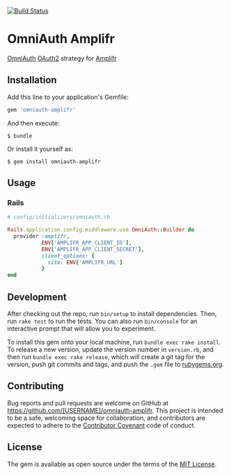 [![Build Status](https://travis-ci.org/v-kolesnikov/omniauth-amplifr.svg?branch=master)](https://travis-ci.org/v-kolesnikov/omniauth-amplifr)

# OmniAuth Amplifr

[OmniAuth](https://github.com/omniauth/omniauth) [OAuth2](https://github.com/intridea/omniauth-oauth2) strategy for [Amplifr](https://amplifr.com)

## Installation

Add this line to your application's Gemfile:

```ruby
gem 'omniauth-amplifr'
```

And then execute:

    $ bundle

Or install it yourself as:

    $ gem install omniauth-amplifr

## Usage

### Rails

```ruby
# config/initializers/omniauth.rb

Rails.application.config.middleware.use OmniAuth::Builder do
  provider :amplifr,
           ENV['AMPLIFR_APP_CLIENT_ID'],
           ENV['AMPLIFR_APP_CLIENT_SECRET'],
           client_options: {
             site: ENV['AMPLIFR_URL']
           }
end
```

## Development

After checking out the repo, run `bin/setup` to install dependencies. Then, run `rake test` to run the tests. You can also run `bin/console` for an interactive prompt that will allow you to experiment.

To install this gem onto your local machine, run `bundle exec rake install`. To release a new version, update the version number in `version.rb`, and then run `bundle exec rake release`, which will create a git tag for the version, push git commits and tags, and push the `.gem` file to [rubygems.org](https://rubygems.org).

## Contributing

Bug reports and pull requests are welcome on GitHub at https://github.com/[USERNAME]/omniauth-amplifr. This project is intended to be a safe, welcoming space for collaboration, and contributors are expected to adhere to the [Contributor Covenant](http://contributor-covenant.org) code of conduct.


## License

The gem is available as open source under the terms of the [MIT License](http://opensource.org/licenses/MIT).
